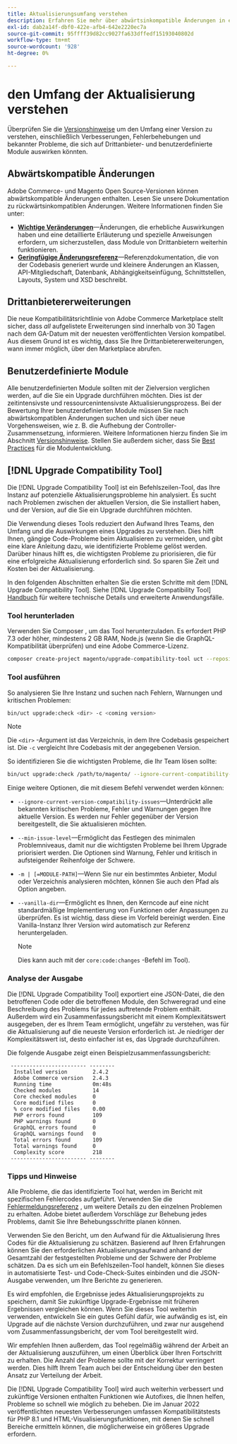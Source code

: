 ```yaml
---
title: Aktualisierungsumfang verstehen
description: Erfahren Sie mehr über abwärtsinkompatible Änderungen in einer Version, die sich auf benutzerdefinierte Adobe Commerce- oder Magento Open Source-Module oder Drittanbieter-Erweiterungen auswirken können.
exl-id: dab2a14f-dbf0-422e-afb4-642e2220ec7a
source-git-commit: 95ffff39d82cc9027fa633dffedf15193040802d
workflow-type: tm+mt
source-wordcount: '928'
ht-degree: 0%

---
```


# den Umfang der Aktualisierung verstehen

Überprüfen Sie die [Versionshinweise](https://devdocs.magento.com/guides/v2.4/release-notes/bk-release-notes.html) um den Umfang einer Version zu verstehen, einschließlich Verbesserungen, Fehlerbehebungen und bekannter Probleme, die sich auf Drittanbieter- und benutzerdefinierte Module auswirken könnten.

## Abwärtskompatible Änderungen

Adobe Commerce- und Magento Open Source-Versionen können abwärtskompatible Änderungen enthalten. Lesen Sie unsere Dokumentation zu rückwärtsinkompatiblen Änderungen. Weitere Informationen finden Sie unter:

- **[Wichtige Veränderungen](https://devdocs.magento.com/guides/v2.4/release-notes/backward-incompatible-changes/index.html)**—Änderungen, die erhebliche Auswirkungen haben und eine detaillierte Erläuterung und spezielle Anweisungen erfordern, um sicherzustellen, dass Module von Drittanbietern weiterhin funktionieren.
- **[Geringfügige Änderungsreferenz](https://devdocs.magento.com/guides/v2.4/release-notes/backward-incompatible-changes/reference.html)**—Referenzdokumentation, die von der Codebasis generiert wurde und kleinere Änderungen an Klassen, API-Mitgliedschaft, Datenbank, Abhängigkeitseinfügung, Schnittstellen, Layouts, System und XSD beschreibt.

## Drittanbietererweiterungen

Die neue Kompatibilitätsrichtlinie von Adobe Commerce Marketplace stellt sicher, dass _all_ aufgelistete Erweiterungen sind innerhalb von 30 Tagen nach dem GA-Datum mit der neuesten veröffentlichten Version kompatibel. Aus diesem Grund ist es wichtig, dass Sie Ihre Drittanbietererweiterungen, wann immer möglich, über den Marketplace abrufen.

## Benutzerdefinierte Module

Alle benutzerdefinierten Module sollten mit der Zielversion verglichen werden, auf die Sie ein Upgrade durchführen möchten. Dies ist der zeitintensivste und ressourcenintensivste Aktualisierungsprozess. Bei der Bewertung Ihrer benutzerdefinierten Module müssen Sie nach abwärtskompatiblen Änderungen suchen und sich über neue Vorgehensweisen, wie z. B. die Aufhebung der Controller-Zusammensetzung, informieren. Weitere Informationen hierzu finden Sie im Abschnitt [Versionshinweise](https://devdocs.magento.com/guides/v2.4/release-notes/bk-release-notes.html). Stellen Sie außerdem sicher, dass Sie [Best Practices](https://developer.adobe.com/commerce/php/best-practices/extensions/) für die Modulentwicklung.

## [!DNL Upgrade Compatibility Tool]

Die [!DNL Upgrade Compatibility Tool] ist ein Befehlszeilen-Tool, das Ihre Instanz auf potenzielle Aktualisierungsprobleme hin analysiert. Es sucht nach Problemen zwischen der aktuellen Version, die Sie installiert haben, und der Version, auf die Sie ein Upgrade durchführen möchten.

Die Verwendung dieses Tools reduziert den Aufwand Ihres Teams, den Umfang und die Auswirkungen eines Upgrades zu verstehen. Dies hilft Ihnen, gängige Code-Probleme beim Aktualisieren zu vermeiden, und gibt eine klare Anleitung dazu, wie identifizierte Probleme gelöst werden. Darüber hinaus hilft es, die wichtigsten Probleme zu priorisieren, die für eine erfolgreiche Aktualisierung erforderlich sind. So sparen Sie Zeit und Kosten bei der Aktualisierung.

In den folgenden Abschnitten erhalten Sie die ersten Schritte mit dem [!DNL Upgrade Compatibility Tool]. Siehe [!DNL Upgrade Compatibility Tool] [Handbuch](../upgrade-compatibility-tool/overview.md) für weitere technische Details und erweiterte Anwendungsfälle.

### Tool herunterladen

Verwenden Sie Composer , um das Tool herunterzuladen. Es erfordert PHP 7.3 oder höher, mindestens 2 GB RAM, Node.js (wenn Sie die GraphQL-Kompatibilität überprüfen) und eine Adobe Commerce-Lizenz.

```bash
composer create-project magento/upgrade-compatibility-tool uct --repository https://repo.magento.com
```

### Tool ausführen

So analysieren Sie Ihre Instanz und suchen nach Fehlern, Warnungen und kritischen Problemen:

```bash
bin/uct upgrade:check <dir> -c <coming version> 
```

>[!NOTE]
>
> Die `<dir>` -Argument ist das Verzeichnis, in dem Ihre Codebasis gespeichert ist. Die `-c` vergleicht Ihre Codebasis mit der angegebenen Version.

So identifizieren Sie die wichtigsten Probleme, die Ihr Team lösen sollte:

```bash
bin/uct upgrade:check /path/to/magento/ --ignore-current-compatibility-issues –min-issue-level critical --vanilla-dir /path/to/vanilla/code/ /path/to/magento/app/code/Vendor/
```

Einige weitere Optionen, die mit diesem Befehl verwendet werden können:

- `--ignore-current-version-compatibility-issues`—Unterdrückt alle bekannten kritischen Probleme, Fehler und Warnungen gegen Ihre aktuelle Version. Es werden nur Fehler gegenüber der Version bereitgestellt, die Sie aktualisieren möchten.

- `--min-issue-level`—Ermöglicht das Festlegen des minimalen Problemniveaus, damit nur die wichtigsten Probleme bei Ihrem Upgrade priorisiert werden. Die Optionen sind Warnung, Fehler und kritisch in aufsteigender Reihenfolge der Schwere.

- `-m | [=MODULE-PATH]`—Wenn Sie nur ein bestimmtes Anbieter, Modul oder Verzeichnis analysieren möchten, können Sie auch den Pfad als Option angeben.

- `--vanilla-dir`—Ermöglicht es Ihnen, den Kerncode auf eine nicht standardmäßige Implementierung von Funktionen oder Anpassungen zu überprüfen. Es ist wichtig, dass diese im Vorfeld bereinigt werden. Eine Vanilla-Instanz Ihrer Version wird automatisch zur Referenz heruntergeladen.

  >[!NOTE]
  >
  > Dies kann auch mit der `core:code:changes` -Befehl im Tool).

### Analyse der Ausgabe

Die [!DNL Upgrade Compatibility Tool] exportiert eine JSON-Datei, die den betroffenen Code oder die betroffenen Module, den Schweregrad und eine Beschreibung des Problems für jedes auftretende Problem enthält. Außerdem wird ein Zusammenfassungsbericht mit einem Komplexitätswert ausgegeben, der es Ihrem Team ermöglicht, ungefähr zu verstehen, was für die Aktualisierung auf die neueste Version erforderlich ist. Je niedriger der Komplexitätswert ist, desto einfacher ist es, das Upgrade durchzuführen.

Die folgende Ausgabe zeigt einen Beispielzusammenfassungsbericht:

```console
 ------------------------ --------
  Installed version        2.4.2
  Adobe Commerce version   2.4.3
  Running time             0m:48s
  Checked modules          14
  Core checked modules     0
  Core modified files      0
  % core modified files    0.00
  PHP errors found         109
  PHP warnings found       0
  GraphQL errors found     0
  GraphQL warnings found   0
  Total errors found       109
  Total warnings found     0
  Complexity score         218
 ------------------------ --------
```

### Tipps und Hinweise

Alle Probleme, die das identifizierte Tool hat, werden im Bericht mit spezifischen Fehlercodes aufgeführt. Verwenden Sie die [Fehlermeldungsreferenz](../upgrade-compatibility-tool/error-messages.md) , um weitere Details zu den einzelnen Problemen zu erhalten. Adobe bietet außerdem Vorschläge zur Behebung jedes Problems, damit Sie Ihre Behebungsschritte planen können.

Verwenden Sie den Bericht, um den Aufwand für die Aktualisierung Ihres Codes für die Aktualisierung zu schätzen. Basierend auf Ihren Erfahrungen können Sie den erforderlichen Aktualisierungsaufwand anhand der Gesamtzahl der festgestellten Probleme und der Schwere der Probleme schätzen. Da es sich um ein Befehlszeilen-Tool handelt, können Sie dieses in automatisierte Test- und Code-Check-Suites einbinden und die JSON-Ausgabe verwenden, um Ihre Berichte zu generieren.

Es wird empfohlen, die Ergebnisse jedes Aktualisierungsprojekts zu speichern, damit Sie zukünftige Upgrade-Ergebnisse mit früheren Ergebnissen vergleichen können. Wenn Sie dieses Tool weiterhin verwenden, entwickeln Sie ein gutes Gefühl dafür, wie aufwändig es ist, ein Upgrade auf die nächste Version durchzuführen, und zwar nur ausgehend vom Zusammenfassungsbericht, der vom Tool bereitgestellt wird.

Wir empfehlen Ihnen außerdem, das Tool regelmäßig während der Arbeit an der Aktualisierung auszuführen, um einen Überblick über Ihren Fortschritt zu erhalten. Die Anzahl der Probleme sollte mit der Korrektur verringert werden. Dies hilft Ihrem Team auch bei der Entscheidung über den besten Ansatz zur Verteilung der Arbeit.

Die [!DNL Upgrade Compatibility Tool] wird auch weiterhin verbessert und zukünftige Versionen enthalten Funktionen wie Autofixes, die Ihnen helfen, Probleme so schnell wie möglich zu beheben. Die im Januar 2022 veröffentlichten neuesten Verbesserungen umfassen Kompatibilitätstests für PHP 8.1 und HTML-Visualisierungsfunktionen, mit denen Sie schnell Bereiche ermitteln können, die möglicherweise ein größeres Upgrade erfordern.
